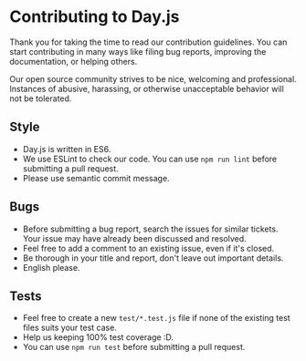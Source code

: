# Contributing to Day.js

Thank you for taking the time to read our contribution guidelines. You can start contributing in many ways like filing bug reports, improving the documentation, or helping others.

Our open source community strives to be nice, welcoming and professional. Instances of abusive, harassing, or otherwise unacceptable behavior will not be tolerated.

## Style

* Day.js is written in ES6.
* We use ESLint to check our code. You can use `npm run lint` before submitting a pull request.
* Please use semantic commit message.

## Bugs

* Before submitting a bug report, search the issues for similar tickets. Your issue may have already been discussed and resolved. 
* Feel free to add a comment to an existing issue, even if it's closed.
* Be thorough in your title and report, don't leave out important details.
* English please.

## Tests

* Feel free to create a new `test/*.test.js` file if none of the existing test files suits your test case.
* Help us keeping 100% test coverage :D.
* You can use `npm run test` before submitting a pull request.
